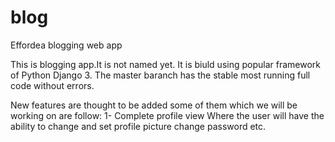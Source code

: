 # blog
Effordea blogging web app

This is blogging app.It is not named yet. It is biuld using popular framework of Python Django 3.
The master baranch has the stable most running full code without errors.

 New features are thought to be added some of them which we will be working on are follow:
 1- Complete profile view
  Where the user will have the ability to change and set profile picture
  change password etc.
